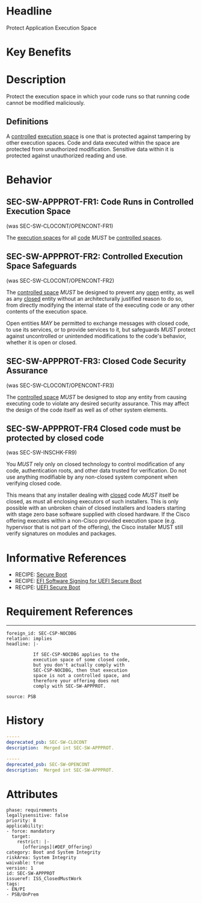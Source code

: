 # Headline

Protect Application Execution Space 

# Key Benefits



# Description
Protect the execution space in which your code runs so that running code cannot be modified maliciously.

## Definitions

A [controlled](#DEF_ControlledSpace) [execution space](#DEF_ExecutionSpace) is one that is protected against tampering by other execution spaces.  Code and data executed within the space are protected from unauthorized modification. Sensitive data within it is protected against unauthorized reading and use.  

# Behavior

## SEC-SW-APPPROT-FR1: Code Runs in Controlled Execution Space 
(was SEC-SW-CLOCONT/OPENCONT-FR1)

The [execution spaces](#DEF_ExecutionSpace) for all [code](#DEF_Code) _MUST_ be [controlled spaces](#DEF_ControlledSpace).

## SEC-SW-APPPROT-FR2: Controlled Execution Space Safeguards
(was SEC-SW-CLOCONT/OPENCONT-FR2)

The [controlled space](#DEF_ControlledSpace) _MUST_ be designed to
prevent any [open](#DEF_Open) entity, as well as any
[closed](#DEF_Closed) entity without an architecturally justified
reason to do so, from directly modifying the internal state of the executing code
or any other contents of the execution space.

Open entities _MAY_ be permitted to exchange messages with closed code, to use its
services, or to provide services to it, but safeguards _MUST_
protect against uncontrolled or unintended modifications to the code's
behavior, whether it is open or closed.

## SEC-SW-APPPROT-FR3: Closed Code Security Assurance
(was SEC-SW-CLOCONT/OPENCONT-FR3)

The [controlled space](#DEF_ControlledSpace) _MUST_ be designed to 
stop any entity from causing executing code to violate any desired security
assurance. This may affect the design of the code itself as well as of other
system elements.

## SEC-SW-APPPROT-FR4 Closed code must be protected by closed code 
(was SEC-SW-INSCHK-FR9)

You _MUST_ rely only on closed technology to control modification of any code, authentication roots, and other data trusted for verification. Do not use anything modifiable by any non-closed system component when verifying closed code.

This means that any installer dealing with [closed](#DEF_Closed) code _MUST_ itself be closed, as must all enclosing executors of such installers. This is only possible with an unbroken chain of closed installers and loaders starting with stage zero base software supplied with closed hardware. If the Cisco offering executes within a non-Cisco provided execution space (e.g. hypervisor that is not part of the offering), the Cisco installer MUST still verify signatures on modules and packages. 

# Informative References

* RECIPE: [Secure Boot](https://cisco.sharepoint.com/Sites/CiscoProductSecurityCookbook/SitePages/Secure%20Boot.aspx)
* RECIPE: [EFI Software Signing for UEFI Secure Boot](https://cisco.sharepoint.com/Sites/CiscoProductSecurityCookbook/SitePages/EFI%20Software%20Signing%20for%20UEFI%20Secure%20Boot.aspx)
* RECIPE: [UEFI Secure Boot](https://cisco.sharepoint.com/Sites/CiscoProductSecurityCookbook/SitePages/UEFI%20Secure%20Boot.aspx)

# Requirement References

---
    foreign_id: SEC-CSP-NOCDBG
    relation: implies
    headline: |-

              If SEC-CSP-NOCDBG applies to the
              execution space of some closed code,
              but you don't actually comply with
              SEC-CSP-NOCDBG, then that execution
              space is not a controlled space, and
              therefore your offering does not
              comply with SEC-SW-APPPROT.

    source: PSB

# History

```yaml
-----
deprecated_psb: SEC-SW-CLOCONT
description:  Merged int SEC-SW-APPPROT. 

-----
deprecated_psb: SEC-SW-OPENCONT
description:  Merged int SEC-SW-APPPROT. 
```

# Attributes

    phase: requirements
    legallysensitive: false
    priority: 8
    applicability:
    - force: mandatory
      target:
        restrict: |-
          [offerings](#DEF_Offering)
    category: Boot and System Integrity
    riskArea: System Integrity
    waivable: true
    version: 1
    id: SEC-SW-APPPROT
    issueref: ISS_ClosedMustWork
    tags:
    - EN/PI
    - PSB/OnPrem
